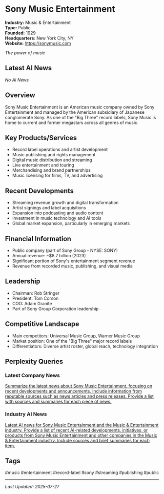 # Sony Music Entertainment

**Industry:** Music & Entertainment  
**Type:** Public  
**Founded:** 1929  
**Headquarters:** New York City, NY  
**Website:** https://sonymusic.com

*The power of music*

## Latest AI News

*No AI News*

## Overview
Sony Music Entertainment is an American music company owned by Sony Entertainment and managed by the American subsidiary of Japanese conglomerate Sony. As one of the "Big Three" record labels, Sony Music is home to current and former megastars across all genres of music.

## Key Products/Services
- Record label operations and artist development
- Music publishing and rights management
- Digital music distribution and streaming
- Live entertainment and touring
- Merchandising and brand partnerships
- Music licensing for films, TV, and advertising

## Recent Developments
- Streaming revenue growth and digital transformation
- Artist signings and label acquisitions
- Expansion into podcasting and audio content
- Investment in music technology and AI tools
- Global market expansion, particularly in emerging markets

## Financial Information
- Public company (part of Sony Group - NYSE: SONY)
- Annual revenue: ~$8.7 billion (2023)
- Significant portion of Sony's entertainment segment revenue
- Revenue from recorded music, publishing, and visual media

## Leadership
- Chairman: Rob Stringer
- President: Tom Corson
- COO: Adam Granite
- Part of Sony Group Corporation leadership

## Competitive Landscape
- Main competitors: Universal Music Group, Warner Music Group
- Market position: One of the "Big Three" major record labels
- Differentiators: Diverse artist roster, global reach, technology integration

## Perplexity Queries
### Latest Company News
[Summarize the latest news about Sony Music Entertainment, focusing on recent developments and announcements. Include information from reputable sources such as news articles and press releases. Provide a list with sources and summaries for each piece of news.](https://www.perplexity.ai/search/summarize-the-latest-news-about-sony-music-entertainment-focusing-on-recent-developments-and-announcements-include-information-from-reputable-sources-such-as-news-articles-and-press-releases-provide-a-list-with-sources-and-summaries-for-each-piece-of-news)

### Industry AI News
[Latest AI news for Sony Music Entertainment and the Music & Entertainment industry. Provide a list of recent AI-related developments, initiatives, or products from Sony Music Entertainment and other companies in the Music & Entertainment industry. Include sources and brief summaries for each item.](https://www.perplexity.ai/search/latest-ai-news-for-sony-music-entertainment-and-the-music-entertainment-industry-provide-a-list-of-recent-ai-related-developments-initiatives-or-products-from-sony-music-entertainment-and-other-companies-in-the-music-entertainment-industry-include-sources-and-brief-summaries-for-each-item)

## Tags
#music #entertainment #record-label #sony #streaming #publishing #public

---
*Last Updated: 2025-07-27*